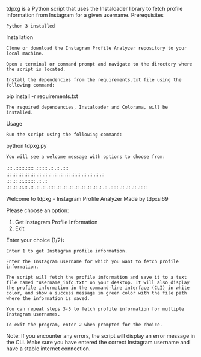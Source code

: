 tdpxg is a Python script that uses the Instaloader library to fetch profile information from Instagram for a given username.
Prerequisites

    Python 3 installed

Installation

    Clone or download the Instagram Profile Analyzer repository to your local machine.

    Open a terminal or command prompt and navigate to the directory where the script is located.

    Install the dependencies from the requirements.txt file using the following command:

pip install -r requirements.txt

    The required dependencies, Instaloader and Colorama, will be installed.

Usage

    Run the script using the following command:

python tdpxg.py

    You will see a welcome message with options to choose from:

.::: .::::::.:::::    .:::::::  .::      .::   .::::   
     .::    .::   .:: .::    .:: .::   .::   .:    .:: 
     .::    .::    .::.::    .::  .:: .::   .::        
     .::    .::    .::.:::::::      .::     .::        
     .::    .::    .::.::         .:: .::   .::   .::::
     .::    .::   .:: .::        .::   .::   .::    .: 
     .::    .:::::    .::       .::      .::  .:::::   
                                                       

Welcome to tdpxg - Instagram Profile Analyzer
Made by tdpxsl69

Please choose an option:
1. Get Instagram Profile Information
2. Exit

Enter your choice (1/2):

    Enter 1 to get Instagram profile information.

    Enter the Instagram username for which you want to fetch profile information.

    The script will fetch the profile information and save it to a text file named "username_info.txt" on your desktop. It will also display the profile information in the command-line interface (CLI) in white color, and show a success message in green color with the file path where the information is saved.

    You can repeat steps 3-5 to fetch profile information for multiple Instagram usernames.

    To exit the program, enter 2 when prompted for the choice.

Note: If you encounter any errors, the script will display an error message in the CLI. Make sure you have entered the correct Instagram username and have a stable internet connection.
